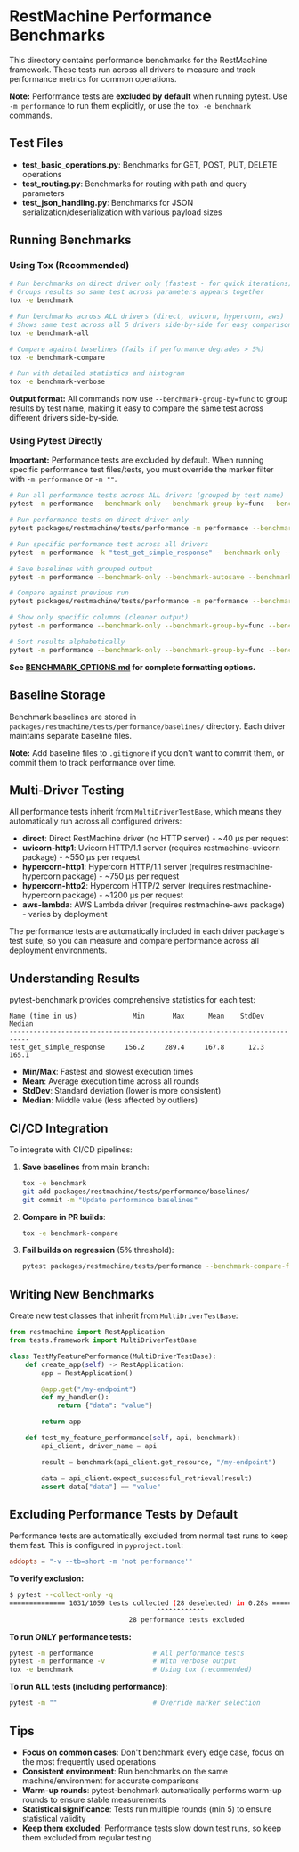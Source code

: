 # RestMachine Performance Benchmarks

This directory contains performance benchmarks for the RestMachine framework. These tests run across all drivers to measure and track performance metrics for common operations.

**Note:** Performance tests are **excluded by default** when running pytest. Use `-m performance` to run them explicitly, or use the `tox -e benchmark` commands.

## Test Files

- **test_basic_operations.py**: Benchmarks for GET, POST, PUT, DELETE operations
- **test_routing.py**: Benchmarks for routing with path and query parameters
- **test_json_handling.py**: Benchmarks for JSON serialization/deserialization with various payload sizes

## Running Benchmarks

### Using Tox (Recommended)

```bash
# Run benchmarks on direct driver only (fastest - for quick iterations)
# Groups results so same test across parameters appears together
tox -e benchmark

# Run benchmarks across ALL drivers (direct, uvicorn, hypercorn, aws)
# Shows same test across all 5 drivers side-by-side for easy comparison
tox -e benchmark-all

# Compare against baselines (fails if performance degrades > 5%)
tox -e benchmark-compare

# Run with detailed statistics and histogram
tox -e benchmark-verbose
```

**Output format:** All commands now use `--benchmark-group-by=func` to group results by test name, making it easy to compare the same test across different drivers side-by-side.

### Using Pytest Directly

**Important:** Performance tests are excluded by default. When running specific performance test files/tests, you must override the marker filter with `-m performance` or `-m ""`.

```bash
# Run all performance tests across ALL drivers (grouped by test name)
pytest -m performance --benchmark-only --benchmark-group-by=func --benchmark-columns=min,mean,median

# Run performance tests on direct driver only
pytest packages/restmachine/tests/performance -m performance --benchmark-only --benchmark-group-by=func

# Run specific performance test across all drivers
pytest -m performance -k "test_get_simple_response" --benchmark-only --benchmark-group-by=func

# Save baselines with grouped output
pytest -m performance --benchmark-only --benchmark-autosave --benchmark-group-by=func --benchmark-storage=file://packages/restmachine/tests/performance/baselines

# Compare against previous run
pytest packages/restmachine/tests/performance -m performance --benchmark-compare --benchmark-group-by=func

# Show only specific columns (cleaner output)
pytest -m performance --benchmark-only --benchmark-group-by=func --benchmark-columns=min,mean,median

# Sort results alphabetically
pytest -m performance --benchmark-only --benchmark-group-by=func --benchmark-sort=name
```

**See [BENCHMARK_OPTIONS.md](./BENCHMARK_OPTIONS.md) for complete formatting options.**


## Baseline Storage

Benchmark baselines are stored in `packages/restmachine/tests/performance/baselines/` directory. Each driver maintains separate baseline files.

**Note:** Add baseline files to `.gitignore` if you don't want to commit them, or commit them to track performance over time.

## Multi-Driver Testing

All performance tests inherit from `MultiDriverTestBase`, which means they automatically run across all configured drivers:

- **direct**: Direct RestMachine driver (no HTTP server) - ~40 μs per request
- **uvicorn-http1**: Uvicorn HTTP/1.1 server (requires restmachine-uvicorn package) - ~550 μs per request
- **hypercorn-http1**: Hypercorn HTTP/1.1 server (requires restmachine-hypercorn package) - ~750 μs per request
- **hypercorn-http2**: Hypercorn HTTP/2 server (requires restmachine-hypercorn package) - ~1200 μs per request
- **aws-lambda**: AWS Lambda driver (requires restmachine-aws package) - varies by deployment

The performance tests are automatically included in each driver package's test suite, so you can measure and compare performance across all deployment environments.

## Understanding Results

pytest-benchmark provides comprehensive statistics for each test:

```
Name (time in us)              Min       Max      Mean    StdDev    Median
---------------------------------------------------------------------------
test_get_simple_response     156.2     289.4     167.8      12.3     165.1
```

- **Min/Max**: Fastest and slowest execution times
- **Mean**: Average execution time across all rounds
- **StdDev**: Standard deviation (lower is more consistent)
- **Median**: Middle value (less affected by outliers)

## CI/CD Integration

To integrate with CI/CD pipelines:

1. **Save baselines** from main branch:
   ```bash
   tox -e benchmark
   git add packages/restmachine/tests/performance/baselines/
   git commit -m "Update performance baselines"
   ```

2. **Compare in PR builds**:
   ```bash
   tox -e benchmark-compare
   ```

3. **Fail builds on regression** (5% threshold):
   ```bash
   pytest packages/restmachine/tests/performance --benchmark-compare-fail=min:5%
   ```

## Writing New Benchmarks

Create new test classes that inherit from `MultiDriverTestBase`:

```python
from restmachine import RestApplication
from tests.framework import MultiDriverTestBase

class TestMyFeaturePerformance(MultiDriverTestBase):
    def create_app(self) -> RestApplication:
        app = RestApplication()

        @app.get("/my-endpoint")
        def my_handler():
            return {"data": "value"}

        return app

    def test_my_feature_performance(self, api, benchmark):
        api_client, driver_name = api

        result = benchmark(api_client.get_resource, "/my-endpoint")

        data = api_client.expect_successful_retrieval(result)
        assert data["data"] == "value"
```

## Excluding Performance Tests by Default

Performance tests are automatically excluded from normal test runs to keep them fast. This is configured in `pyproject.toml`:

```toml
addopts = "-v --tb=short -m 'not performance'"
```

**To verify exclusion:**
```bash
$ pytest --collect-only -q
============== 1031/1059 tests collected (28 deselected) in 0.28s ==============
                                     ^^^^^^^^^^^^
                              28 performance tests excluded
```

**To run ONLY performance tests:**
```bash
pytest -m performance               # All performance tests
pytest -m performance -v            # With verbose output
tox -e benchmark                    # Using tox (recommended)
```

**To run ALL tests (including performance):**
```bash
pytest -m ""                        # Override marker selection
```

## Tips

- **Focus on common cases**: Don't benchmark every edge case, focus on the most frequently used operations
- **Consistent environment**: Run benchmarks on the same machine/environment for accurate comparisons
- **Warm-up rounds**: pytest-benchmark automatically performs warm-up rounds to ensure stable measurements
- **Statistical significance**: Tests run multiple rounds (min 5) to ensure statistical validity
- **Keep them excluded**: Performance tests slow down test runs, so keep them excluded from regular testing
